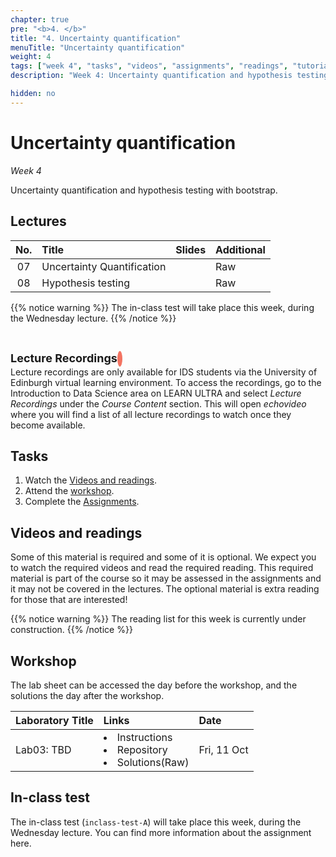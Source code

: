 ```yaml
---
chapter: true
pre: "<b>4. </b>"
title: "4. Uncertainty quantification"
menuTitle: "Uncertainty quantification"
weight: 4
tags: ["week 4", "tasks", "videos", "assignments", "readings", "tutorials"]
description: "Week 4: Uncertainty quantification and hypothesis testing with bootstrap."

hidden: no
---
```

  <!-- set 'hidden: true' to hide content, or 'hidden: no' to show-->
  
  
  # Uncertainty quantification
  
  _Week 4_

Uncertainty quantification and hypothesis testing with bootstrap.

## Lectures

<!--
| <div style="width:50px;text-align:center">No.</div> | <div style="width:250px;text-align:left">Title</div> |  <div style="width:80px;text-align:center">Slides</div> | <div style="width:170px;text-align:center">Additional Links</div> | -->
| <div style="text-align:center">No.</div> | <div style="text-align:left">Title</div> |  <div style="text-align:center">Slides</div> | <div style="text-align:center">Additional</div> |
|:---:|:---------------------|:--------:|:------|
  | 07  | Uncertainty Quantification | <span><a id = "lecture07"><i class="fas fa-desktop fa-lg"/></a></span> | <span><a id = "GHL07">Raw<i class="fab fa-fw fa-github"/></a></span> |
  | 08  | Hypothesis testing | <span><a id = "lecture08"><i class="fas fa-desktop fa-lg"/></a></span> | <span><a id = "GHL08">Raw<i class="fab fa-fw fa-github"/></a></span> |

{{% notice warning %}}
The in-class test will take place this week, during the Wednesday lecture.
{{% /notice %}}
  
<br>
<p  style="text-align: left"> 
<font size=4pt><b>Lecture Recordings</b></font>
<span class="fa-stack" style="scale:70%">
    <i class="fas fa-backward fa-stack-1x fa-1x fa-flip-horizontal" style="color:#f37361; box-sizing: content-box; line-height: 24px; width: 24px; height: 24px; border-radius: 100%; border-style: solid; border-width: 4px;"></i>
</span>
<br>
Lecture recordings are only available for IDS students via the University of Edinburgh virtual learning environment. To access the recordings, go to the Introduction to Data Science area on LEARN ULTRA and select <em>Lecture Recordings</em>  under the <em>Course Content</em> section. This will open <em>echovideo</em> where you will find a list of all lecture recordings to watch once they become available. 

</p>


## Tasks
<!--
{{% notice warning %}}
If you have not completed the <em>first time setup instructions</em> found on the <a id="troubleshoot">Setup & Troubleshooting</a> page, please follow these now.
{{% /notice %}} -->

<ol>
  <li>Watch the <a href="#videos and readings">Videos and readings</a>.</li>
  <li>Attend the <a href="#workshop">workshop</a>.</li>
  <li>Complete the <a href="#assignment">Assignments</a>.</li>
</ol>

## Videos and readings


<p style="text-align: left">Some of this material is required and some of it is optional. We expect you to watch the required videos and read the required reading. This required material is part of the course so it may be assessed in the assignments and it may not be covered in the lectures. The optional material is extra reading for those that are interested!</p>

<!---
<p style="text-align: left">You have two options for watching the course videos, on YouTube or on MediaHopper. You can also find a playlists for all course videos on YouTube <a id="playlistyt">here</a> and on MediaHopper <a id="playlistmh">here</a>.

| <div style="width:50px;text-align:center">No.</div> | <div style="width:250px;text-align:left">Title</div> | <div style="width:80px;text-align:center">YouTube</div> | <div style="width:100px;text-align:center">MediaHopper</div> |  <div style="width:80px;text-align:center">Slides</div> | <div style="width:170px;text-align:center">Additional Links</div> |
|:---:|:---------------------|:-------:|:-----------:|:--------:|:------|
| 01  | Keeping up with IDS: Week 2 | <a id="W2L1YT"><span style="color: red;"><i class="fab fa-youtube fa-lg" /></span></a> | <a id="W2L1MH"><span style="color: #0A1E3F;"><i class="fas fa-file-video fa-lg"/></span></a> | - | - |
| 02  | 	Data and visualisation      | <a id="W2L2YT"><span style="color: red;"><i class="fab fa-youtube fa-lg" /></span></a> | <a id="W2L2MH"><span style="color: #0A1E3F;"><i class="fas fa-file-video fa-lg"/></span></a> | <a id="W2L2S"><span style="color: #4b5357;"><i class="fas fa-desktop fa-lg"/></span></a>  | <li><a href="/errata#W202">Errata</a></li> |
| 03  | Visualising data with ggplot2    | <a id="W2L3YT"><span style="color: red;"><i class="fab fa-youtube fa-lg" /></span></a> | <a id="W2L3MH"><span style="color: #0A1E3F;"><i class="fas fa-file-video fa-lg"/></span></a> | <a id="W2L3S"><span style="color: #4b5357;"><i class="fas fa-desktop fa-lg"/></span></a> | - |
| 04  | Visualising numerical data   | <a id="W2L4YT"><span style="color: red;"><i class="fab fa-youtube fa-lg" /></span></a> | <a id="W2L4MH"><span style="color: #0A1E3F;"><i class="fas fa-file-video fa-lg"/></span></a> | <a id="W2L4S"><span style="color: #4b5357;"><i class="fas fa-desktop fa-lg"/></span></a> | - |
| 05  | Visualising categorical data     | <a id="W2L5YT"><span style="color: red;"><i class="fab fa-youtube fa-lg" /></span></a> | <a id="W2L5MH"><span style="color: #0A1E3F;"><i class="fas fa-file-video fa-lg"/></span></a> | <a id="W2L5S"><span style="color: #4b5357;"><i class="fas fa-desktop fa-lg"/></span></a> | - |
| 06  | AE: StarWars + Dataviz | <a id="W2L6YT"><span style="color: red;"><i class="fab fa-youtube fa-lg" /></span></a> | <a id="W2L6MH"><span style="color: #0A1E3F;"><i class="fas fa-file-video fa-lg"/></span></a> | - | <li><a href="/errata#W206">Errata</a></li> <li><a id="AE3">AE3. Repository</a></li> |

-->

<!--
| <div style="width:50px"></div>  | <div style="width:420px"></div>  |  <div style="width:200px"></div> |
|:---:|:---|:---:|
-->

{{% notice warning %}}
The reading list for this week is currently under construction.
{{% /notice %}}

<!-- NOTE: uncomment the following 7 lines to recreate the table -->
<!-- |    |    |    |
|:--:|:---|:--:|
| <i class="fas fa-book"></i> | R4DS: <a id="R4DS3">Chp 3 - Data visualisation</a> | **Required** |
| <i class="fas fa-book"></i> | Data Visualization: <a id="DV3">Chp 3 - Make a plot</a> | **Required** |
| <i class="fab fa-readme"></i> | <a id="LayeredGG">A Layered Grammar of Graphics</a> | Optional |
| <span style="color: red;"><i class="fab fa-youtube fa-lg" /></span> | <a id = "YT_BBC_Joy">BBC: The Joy of Stats</a> | Optional |
| <span style="color: red;"><i class="fab fa-youtube fa-lg" /></span> | <a id = "YT_TedEd_Missrepresentation">TedEd: How to spot a misleading graph</a> | Optional | -->


<!--| <i class="fas fa-chart-bar"></i> | <a id="wealth">Wealth Shown to Scale</a> | Optional |-->
<!--| <i class="fas fa-chart-bar"></i> | <a id="COVIDvis">COVID-19 Data Visualisations</a> | Optional |-->
<!--| <i class="fas fa-chart-bar"></i> | <a id="COVIDsymptom">COVID-19 Search Trends</a> | Optional |-->


## Workshop

<p style="text-align: left"> The lab sheet can be accessed the day before the workshop, and the solutions the day after the workshop.</p>


<!--
| <div style="width:300px;text-align:left">Laboratory Title</div> | <div style="width:170px;text-align:left">Links</div> | <div style="width:180px;text-align:left">Date</div> |--->
| <div style="text-align:left">Laboratory Title</div> | <div style="text-align:left">Links</div> | <div style="text-align:left">Date</div> |
|:---|:---|:---|
| Lab03: TBD | <li><a id="LAB3I">Instructions</a></li> <li><a id="LAB3R">Repository</a></li><li><a id="LAB3K">Solutions</a>(<a id="LAB3Kraw">Raw</a>)</li> | Fri, 11 Oct |


## In-class test

<span><p style="text-align: left"> The in-class test (`inclass-test-A`) will take place this week, during the Wednesday lecture. You can find more information about the assignment <a id="inclasstest">here</a>.</p></span>

<!-- ## Assignment

<span><p style="text-align: left"> The first homework assignment (`hw-01`) is due by the end of this week. You will find more information about the assignment <a id="homework">here</a>.</p></span>

<p style="text-align: left">If you are having difficulty accessing your homework or lab repository, see troubleshooting advice <a id="troubleshoot">here</a>.</p>
 -->

<!--
## Assignments

<p style="text-align: left">If you are having difficulty accessing your HW or Lab repo, see troubleshooting advice <a id="troubleshoot2">here</a>.</p>

| <div style="width:300px;text-align:left">Assignment Title</div> | <div style="width:170px;text-align:left">Links</div> | <div style="width:180px;text-align:left">Due</div> |
|:---|:---|:---|
| HW01: Data visualisation | <li><a id="HW1I">Instructions</a></li> <li><a id="HW1R">Repository</a></li><li><a id="HW1K">Solutions</a>(<a id="HW1Kraw">Raw</a>)</li> | Fri, 07 Oct, 12:00 UK (Wk 3) |
| OQ01: Data visualization | <li><a id="OQ1">Quiz</a></li> | Mon, 03 Oct, 12:00 UK |


## Code-along

<p style="text-align: left"> Recordings and files from Thursday's code-along.</p>
  
  | <div style="width:200px"></div>  | <div style="width:480px"></div>  |
  |:---|:---|
  | Recording | <a id="CA2YT"><span style="color: red;"><i class="fab fa-youtube fa-lg"> </i></span></a> <a id="CA2MH"><span style="color: #0A1E3F;"><i class="fas fa-file-video fa-lg"></i></span></a>
  | Session artifacts | <a id="CA2Rmd">.Rmd</a> <a id="CA2Md">.md</a>|
  -->

<!--  
  ## Interactive R tutorials
  
  <p style="text-align: left"> The following extras are designed to give you more practice with R. If you're struggling with any of the topics covered this week, we strongly recommend you work through these.</p>
-->

<!--
<p style="text-align: left"> The following are interactive R tutorials, designed to give you more practice with R. These are optional, but the “Airbnb Listings in Edinburgh” dataset shows up in your next homework assignment as well, so you might want to go through that one so that you can gain familiarity with it. If you’re struggling with any of the topics covered this week, we strongly recommend you work through the second tutorial as well.</p>
-->

<!--
|  <div style="width:480px"></div>  |  <div style="width:200px"></div>  |
|:---|:---|
| <a id="RT1">Data Visualization Basics</a> | Extra practice |
| <a id="AE2">Application exercise 2 - Star Wars</a> | Help: <a id="OpeningaProject">Opening a Project</a> |
| <a id="RT2">Airbnb Listings in Edinburgh</a> | Extra practice | -->



